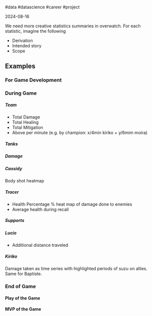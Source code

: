 #data #datascience #career #project

2024-08-16

We need more creative statistics summaries in overwatch. For each statistic, imagine the following

* Derivation
* Intended story
* Scope

## Examples

### For Game Development

### During Game

##### Team

* Total Damage
* Total Healing
* Total Mitigation
* Above per minute (e.g. by champion: x/4min kiriko + y/6mim moira)

##### Tanks

##### Damage

##### Cassidy

Body shot heatmap

##### Tracer

* Health Percentage % heat map of damage done to enemies
* Average health during recall

##### Supports

##### Lucio

* Additional distance traveled

##### Kiriko

Damage taken as time series with highlighted periods of suzu on allies. Same for Baptiste.

### End of Game

#### Play of the Game

#### MVP of the Game
